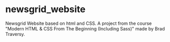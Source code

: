 # newsgrid_website
Newsgrid Website based on html and CSS.
A project from the course "Modern HTML & CSS From The Beginning (Including Sass)" made by Brad Traversy.
